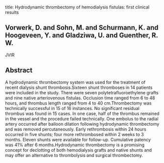 title: Hydrodynamic thrombectomy of hemodialysis fistulas: first clinical results

## Vorwerk, D. and Sohn, M. and Schurmann, K. and Hoogeveen, Y. and Gladziwa, U. and Guenther, R. W.
JVIR


## Abstract
A hydrodynamic thrombectomy system was used for the treatment of recent dialysis shunt thrombosis.Sixteen shunt thromboses in 14 patients were included in the study. There were seven polytetrafluoroethylene grafts and nine native arteriovenous fistulas. Occlusion time ranged from 6 to 48 hours, and thrombus length ranged from 4 to 40 cm.Thrombectomy was technically successful in 15 of 16 instances. No significant residual thrombus was found in 15 cases. In one case, half of the thrombus remained in the vessel and the procedure failed technically. One embolus to the radial artery occurred after balloon dilation following hydrodynamic thrombectomy and was removed percutaneously. Early rethrombosis within 24 hours occurred in five shunts; four more rethrombosed within 2 weeks to 3 months. Eleven shunts were available for follow-up. Cumulative patency was 41% after 6 months.Hydrodynamic thrombectomy is a promising concept for declotting of both hemodialysis grafts and native shunts and may offer an alternative to thrombolysis and surgical thrombectomy.

